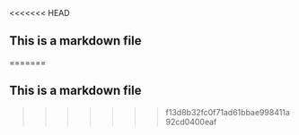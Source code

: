 <<<<<<< HEAD
## This is a markdown file
=======
## This is a markdown file
>>>>>>> f13d8b32fc0f71ad61bbae998411a92cd0400eaf
